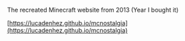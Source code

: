 The recreated Minecraft website from 2013 (Year I bought it)

[https://lucadenhez.github.io/mcnostalgia](https://lucadenhez.github.io/mcnostalgia)
